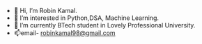 - 👋 Hi, I’m Robin Kamal.
- 👀 I’m interested in Python,DSA, Machine Learning.
- 🌱 I’m currently BTech student in Lovely Professional University.
- 📫email- robinkamal98@gmail.com

<!---
robinkamal/robinkamal is a ✨ special ✨ repository because its `README.md` (this file) appears on your GitHub profile.
You can click the Preview link to take a look at your changes.
--->
